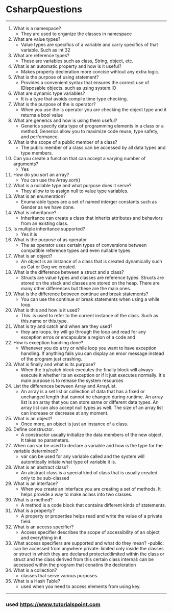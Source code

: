 # CsharpQuestions
___
1. What is a namespace?
    - They are used to organize the classes in namespace
2. What are value types?
    - Value types are specifics of a variable and carry specifics of that variable. Such as int 32
3. What are reference types?
    - These are variables such as class, String, object, etc. 
4. What is an automatic property and how is it useful?
    - Makes property decleration more concise wihtout any extra logic. 
5. What is the purpose of using statement?
    - Provides a convenient syntax that ensures the correct use of IDisposable objects. such as using system.IO
6. What are dynamic type variables?
    - It is a type that avoids compile time type checking. 
7. What is the purpose of the is operator?
    - When you use the is operator you are checking the object type and it returns a bool value
8. What are generics and how is using them useful?
    - Generics specify data type of programming elements in a class or a method. Generics allow you to maximize code reuse, type safety, and performance. 
9. What is the scope of a public member of a class?
    - The public member of a class can be accessed by all data types and type members. 
10. Can you create a function that can accept a varying number of arguments?
    - Yes
11. How do you sort an array?
    - You can use the Array.sort()
12. What is a nullable type and what purpose does it serve?
    - They allow to to assign null to value type variables. 
13. What is an enumeration?
    - Enumarable types are a set of named interger constants such as Gender as we have done. 
14. What is inheritance?
    - Inheritance can create a class that inherits attributes and behaviors from an existing class.
15. Is multiple inheritance supported?
    - Yes it is
16. What is the purpose of as operator
    - The as operator uses certain types of conversions between compatible reference types and even nullable types.  
17. What is an object?
    - An object is an instance of a class that is created dynamically such as Cat or Dog we created. 
18. What is the difference between a struct and a class?
    - Structs are value types and classes are reference types. Structs are stored on the stack and classes are stored on the heap. There are many other differences but these are the main ones. 
19. What is the difference between continue and break statements?
    - You can use the continue or break statements when using a while loop. 
20. What is this and how is it used?
    - This. is used to refer to the current instance of the class. Such as this.name or this.type.
21. What is try and catch and when are they used?
    - they are loops. try will go through the loop and read for any exception erros or encapsulate a region of a code and
22. How is exception handling done?
    - Whenever you do a try or while loop you want to have exception handling. If anything fails you can display an eroor message instead of the program just crashing. 
23. What is finally and what is its purpose?
    - When the try/catch blcok executes the finally block will always execute it whether its an exception or if it just executes normally. It's main purpose is to release the system resources
24. List the differences between Array and ArrayList.
    - An array is a set list or collection of data that has a fixed or unchanged length that cannot be changed during runtime. An array list is an array that you can store same or different data types. An array list can also accept null types as well. The size of an array list can increase or decrease at any moment.
25. What is an object?
    - Once more, an object is just an instance of a class. 
26. Define constructor.
    - A constructor usually initialize the data members of the new object. It takes no parameters. 
27. When can var be used to declare a variable and how is the type for the variable determined?
    - var can be used for any variable called and the system will automtically initate what type of variable it is. 
28. What is an abstract class?
    - An abstract class is a special kind of class that is usually created only to be sub-classed
29. What is an interface?
    - When you create an interface you are creating a set of methods. It helps provide a way to make aclass into two classes.
30. What is a method?
    - A method is a code block that contains different kinds of statements. 
31. What is a property?
    - A property or properties helps read and write the value of a private field. 
32. What is an access specifier?
    - Access specifier describes the scope of accessibility of an object and everything in it. 
33. What access specifiers are supported and what do they mean?
    -public: can be accessed from anywhere private: limited only inside the classes or struct in which they are declared       protected:limited within the class or struct and the class derived from this certain class internal: can be accessed within the program that conatins the decleration
34. What is a collection?
    - classes that serve various purposes. 
35. What is a Hash Table?
    - used when you need to access elements from using key. 
---
### used https://www.tutorialspoint.com 
